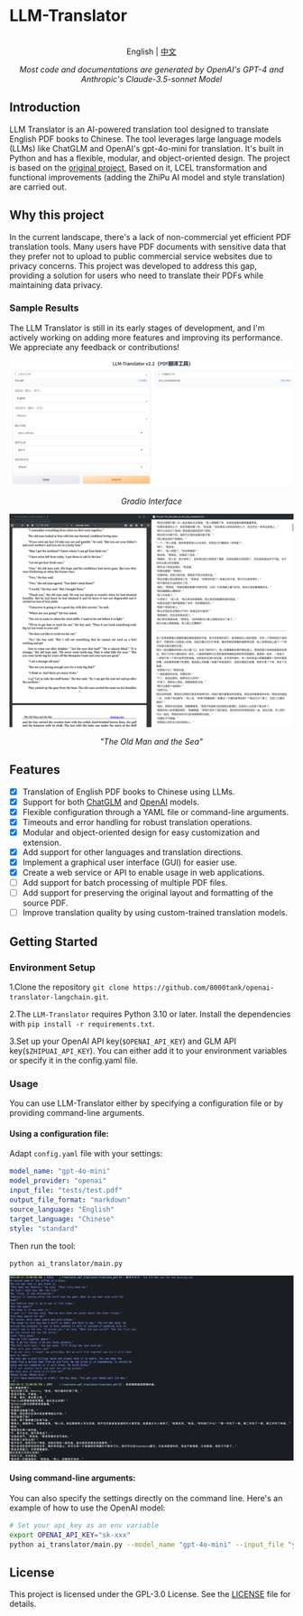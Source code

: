 # LLM-Translator

<p align="center">
    <br> English | <a href="README-CN.md">中文</a>
</p>
<p align="center">
    <em>Most code and documentations are generated by OpenAI's GPT-4 and Anthropic's Claude-3.5-sonnet Model</em>
</p>

## Introduction

LLM Translator is an AI-powered translation tool designed to translate English PDF books to Chinese. The tool leverages large language models (LLMs) like ChatGLM and OpenAI's gpt-4o-mini for translation. It's built in Python and has a flexible, modular, and object-oriented design. The project is based on the [original project](https://github.com/DjangoPeng/openai-quickstart/tree/main/langchain/openai-translator), Based on it, LCEL transformation and functional improvements (adding the ZhiPu AI model and style translation) are carried out.

## Why this project

In the current landscape, there's a lack of non-commercial yet efficient PDF translation tools. Many users have PDF documents with sensitive data that they prefer not to upload to public commercial service websites due to privacy concerns. This project was developed to address this gap, providing a solution for users who need to translate their PDFs while maintaining data privacy.

### Sample Results

The LLM Translator is still in its early stages of development, and I'm actively working on adding more features and improving its performance. We appreciate any feedback or contributions!

![The_Gradio_GUI](images/sample_image_2.png)

<p align="center">
    <em>Gradio Interface</em>
</p>

![The_Old_Man_of_the_Sea](images/sample_image_0.png)

<p align="center">
    <em>"The Old Man and the Sea"</em>
</p>

## Features

- [x] Translation of English PDF books to Chinese using LLMs.
- [x] Support for both [ChatGLM](https://github.com/THUDM/ChatGLM-6B) and [OpenAI](https://platform.openai.com/docs/models) models.
- [x] Flexible configuration through a YAML file or command-line arguments.
- [x] Timeouts and error handling for robust translation operations.
- [x] Modular and object-oriented design for easy customization and extension.
- [x] Add support for other languages and translation directions.
- [x] Implement a graphical user interface (GUI) for easier use.
- [x] Create a web service or API to enable usage in web applications.
- [ ] Add support for batch processing of multiple PDF files.
- [ ] Add support for preserving the original layout and formatting of the source PDF.
- [ ] Improve translation quality by using custom-trained translation models.

## Getting Started

### Environment Setup

1.Clone the repository `git clone https://github.com/8000tank/openai-translator-langchain.git`.

2.The `LLM-Translator` requires Python 3.10 or later. Install the dependencies with `pip install -r requirements.txt`.

3.Set up your OpenAI API key(`$OPENAI_API_KEY`) and GLM API key(`$ZHIPUAI_API_KEY`). You can either add it to your environment variables or specify it in the config.yaml file.

### Usage

You can use LLM-Translator either by specifying a configuration file or by providing command-line arguments.

#### Using a configuration file:

Adapt `config.yaml` file with your settings:

```yaml
model_name: "gpt-4o-mini"
model_provider: "openai"
input_file: "tests/test.pdf"
output_file_format: "markdown"
source_language: "English"
target_language: "Chinese"
style: "standard"
```

Then run the tool:

```bash
python ai_translator/main.py
```

![sample_out](images/sample_image_1.png)

#### Using command-line arguments:

You can also specify the settings directly on the command line. Here's an example of how to use the OpenAI model:

```bash
# Set your api_key as an env variable
export OPENAI_API_KEY="sk-xxx"
python ai_translator/main.py --model_name "gpt-4o-mini" --input_file "your_input.pdf" --output_file_format "markdown" --source_language "English" --target_language "Chinese"
```

## License

This project is licensed under the GPL-3.0 License. See the [LICENSE](LICENSE) file for details.
